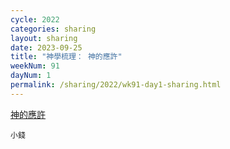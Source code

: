 ```yaml
---
cycle: 2022
categories: sharing
layout: sharing
date: 2023-09-25
title: "神學梳理： 神的應許"
weekNum: 91
dayNum: 1
permalink: /sharing/2022/wk91-day1-sharing.html
---
```


[ 神的應許](https://drive.google.com/file/d/1kCo9n5t1RBkOC849FgDRgPvegY7ZACIf)

`小錢`
